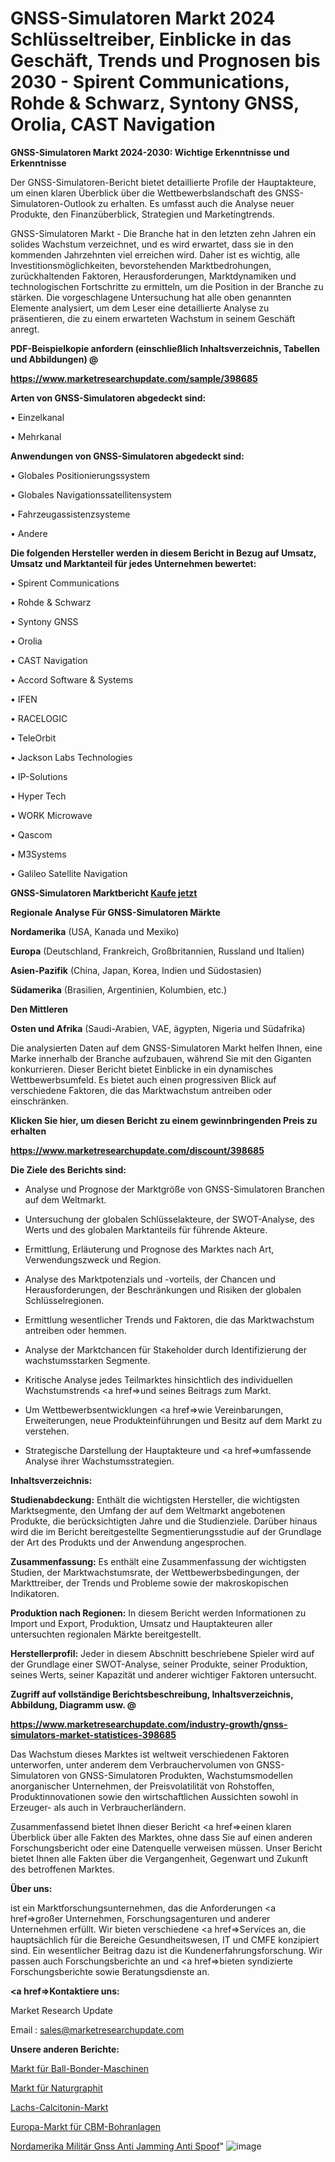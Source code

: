 # GNSS-Simulatoren Markt 2024 Schlüsseltreiber, Einblicke in das Geschäft, Trends und Prognosen bis 2030 - Spirent Communications, Rohde & Schwarz, Syntony GNSS, Orolia, CAST Navigation

<strong>GNSS-Simulatoren Markt 2024-2030: Wichtige Erkenntnisse und Erkenntnisse</strong>

Der GNSS-Simulatoren-Bericht bietet detaillierte Profile der Hauptakteure, um einen klaren Überblick über die Wettbewerbslandschaft des GNSS-Simulatoren-Outlook zu erhalten. Es umfasst auch die Analyse neuer Produkte, den Finanzüberblick, Strategien und Marketingtrends.

GNSS-Simulatoren Markt - Die Branche hat in den letzten zehn Jahren ein solides Wachstum verzeichnet, und es wird erwartet, dass sie in den kommenden Jahrzehnten viel erreichen wird. Daher ist es wichtig, alle Investitionsmöglichkeiten, bevorstehenden Marktbedrohungen, zurückhaltenden Faktoren, Herausforderungen, Marktdynamiken und technologischen Fortschritte zu ermitteln, um die Position in der Branche zu stärken. Die vorgeschlagene Untersuchung hat alle oben genannten Elemente analysiert, um dem Leser eine detaillierte Analyse zu präsentieren, die zu einem erwarteten Wachstum in seinem Geschäft anregt.



<strong><b>PDF-Beispielkopie anfordern (einschließlich Inhaltsverzeichnis, Tabellen und Abbildungen) @ </b></strong>

<strong><a href=https://www.marketresearchupdate.com/sample/398685>

<strong>https://www.marketresearchupdate.com/sample/398685</u></a></strong></strong>



<strong>Arten von GNSS-Simulatoren abgedeckt sind:</strong>

• Einzelkanal

• Mehrkanal



<strong>Anwendungen von GNSS-Simulatoren abgedeckt sind:</strong>

• Globales Positionierungssystem

• Globales Navigationssatellitensystem

• Fahrzeugassistenzsysteme

• Andere



<strong>Die folgenden Hersteller werden in diesem Bericht in Bezug auf Umsatz, Umsatz und Marktanteil für jedes Unternehmen bewertet:</strong>

• Spirent Communications

• Rohde & Schwarz

• Syntony GNSS

• Orolia

• CAST Navigation

• Accord Software & Systems

• IFEN

• RACELOGIC

• TeleOrbit

• Jackson Labs Technologies

• IP-Solutions

• Hyper Tech

• WORK Microwave

• Qascom

• M3Systems

• Galileo Satellite Navigation



<strong>GNSS-Simulatoren Marktbericht <a href=https://www.marketresearchupdate.com/buynow/398685>Kaufe jetzt</a></strong>



<strong>Regionale Analyse Für GNSS-Simulatoren Märkte</strong>



<strong>Nordamerika</strong> (USA, Kanada und Mexiko)



<strong>Europa</strong> (Deutschland, Frankreich, Großbritannien, Russland und Italien)



<strong>Asien-Pazifik</strong> (China, Japan, Korea, Indien und Südostasien)



<strong>Südamerika</strong> (Brasilien, Argentinien, Kolumbien, etc.)



<strong>Den Mittleren</strong> 

<strong>Osten und Afrika</strong> (Saudi-Arabien, VAE, ägypten, Nigeria und Südafrika)

Die analysierten Daten auf dem GNSS-Simulatoren Markt helfen Ihnen, eine Marke innerhalb der Branche aufzubauen, während Sie mit den Giganten konkurrieren. Dieser Bericht bietet Einblicke in ein dynamisches Wettbewerbsumfeld. Es bietet auch einen progressiven Blick auf verschiedene Faktoren, die das Marktwachstum antreiben oder einschränken.



<strong>Klicken Sie hier, um diesen Bericht zu einem gewinnbringenden Preis zu erhalten
</strong>

<strong><a href=https://www.marketresearchupdate.com/discount/398685>https://www.marketresearchupdate.com/discount/398685</b></u></strong></a>



<strong>Die Ziele des Berichts sind:</strong>

- Analyse und Prognose der Marktgröße von GNSS-Simulatoren Branchen auf dem Weltmarkt.

- Untersuchung der globalen Schlüsselakteure, der SWOT-Analyse, des Werts und des globalen Marktanteils für führende Akteure.

- Ermittlung, Erläuterung und Prognose des Marktes nach Art, Verwendungszweck und Region.

- Analyse des Marktpotenzials und -vorteils, der Chancen und Herausforderungen, der Beschränkungen und Risiken der globalen Schlüsselregionen.

- Ermittlung wesentlicher Trends und Faktoren, die das Marktwachstum antreiben oder hemmen.

- Analyse der Marktchancen für Stakeholder durch Identifizierung der wachstumsstarken Segmente.

- Kritische Analyse jedes Teilmarktes hinsichtlich des individuellen Wachstumstrends <a href=>und</a> seines Beitrags zum Markt.

- Um Wettbewerbsentwicklungen <a href=>wie</a> Vereinbarungen, Erweiterungen, neue Produkteinführungen und Besitz auf dem Markt zu verstehen.

- Strategische Darstellung der Hauptakteure und <a href=>umfas</a>sende Analyse ihrer Wachstumsstrategien.



<strong>Inhaltsverzeichnis:</strong>



<strong>Studienabdeckung:</strong> Enthält die wichtigsten Hersteller, die wichtigsten Marktsegmente, den Umfang der auf dem Weltmarkt angebotenen Produkte, die berücksichtigten Jahre und die Studienziele. Darüber hinaus wird die im Bericht bereitgestellte Segmentierungsstudie auf der Grundlage der Art des Produkts und der Anwendung angesprochen.



<strong>Zusammenfassung:</strong> Es enthält eine Zusammenfassung der wichtigsten Studien, der Marktwachstumsrate, der Wettbewerbsbedingungen, der Markttreiber, der Trends und Probleme sowie der makroskopischen Indikatoren.



<strong>Produktion nach Regionen:</strong> In diesem Bericht werden Informationen zu Import und Export, Produktion, Umsatz und Hauptakteuren aller untersuchten regionalen Märkte bereitgestellt.



<strong>Herstellerprofil:</strong> Jeder in diesem Abschnitt beschriebene Spieler wird auf der Grundlage einer SWOT-Analyse, seiner Produkte, seiner Produktion, seines Werts, seiner Kapazität und anderer wichtiger Faktoren untersucht.



<strong><b>Zugriff auf vollständige Berichtsbeschreibung, Inhaltsverzeichnis, Abbildung, Diagramm usw. @ </b></strong>

<strong><a href=https://www.marketresearchupdate.com/industry-growth/gnss-simulators-market-statistices-398685>https://www.marketresearchupdate.com/industry-growth/gnss-simulators-market-statistices-398685</a></strong>

Das Wachstum dieses Marktes ist weltweit verschiedenen Faktoren unterworfen, unter anderem dem Verbrauchervolumen von GNSS-Simulatoren von GNSS-Simulatoren Produkten, Wachstumsmodellen anorganischer Unternehmen, der Preisvolatilität von Rohstoffen, Produktinnovationen sowie den wirtschaftlichen Aussichten sowohl in Erzeuger- als auch in Verbraucherländern.

Zusammenfassend bietet Ihnen dieser Bericht <a href=>einen</a> klaren Überblick über alle Fakten des Marktes, ohne dass Sie auf einen anderen Forschungsbericht oder eine Datenquelle verweisen müssen. Unser Bericht bietet Ihnen alle Fakten über die Vergangenheit, Gegenwart und Zukunft des betroffenen Marktes.



<strong>Über uns:</strong>

 ist ein Marktforschungsunternehmen, das die Anforderungen <a href=>großer</a> Unternehmen, Forschungsagenturen und anderer Unternehmen erfüllt. Wir bieten verschiedene <a href=>Services</a> an, die hauptsächlich für die Bereiche Gesundheitswesen, IT und CMFE konzipiert sind. Ein wesentlicher Beitrag dazu ist die Kundenerfahrungsforschung. Wir passen auch Forschungsberichte an und <a href=>bieten</a> syndizierte Forschungsberichte sowie Beratungsdienste an.



<strong><a href=>Kontaktiere uns:</a></strong>

Market Research Update

Email : sales@marketresearchupdate.com



<strong>Unsere anderen Berichte:</strong>

<a href=https://www.linkedin.com/pulse/ball-bonder-machine-market-2023-size-growth-trends>Markt für Ball-Bonder-Maschinen</a>

<a href=https://www.linkedin.com/pulse/natural-graphite-market-2023-analysis-growth>Markt für Naturgraphit</a>

<a href=https://www.linkedin.com/pulse/salmon-calcitonin-market-research-report-reveals>Lachs-Calcitonin-Markt</a>

<a href=https://www.linkedin.com/pulse/europe-cbm-drilling-rig-market-growth-possibilities-analysis>Europa-Markt für CBM-Bohranlagen</a>

<a href=https://www.linkedin.com/pulse/north-america-military-gnss-anti-jamming-anti-spoof>Nordamerika Militär Gnss Anti Jamming Anti Spoof</a>"
![image](https://github.com/RushikeshRI/news24analysis/assets/164026548/b6d77995-5230-4805-b15d-8a8e2c7d5017)
